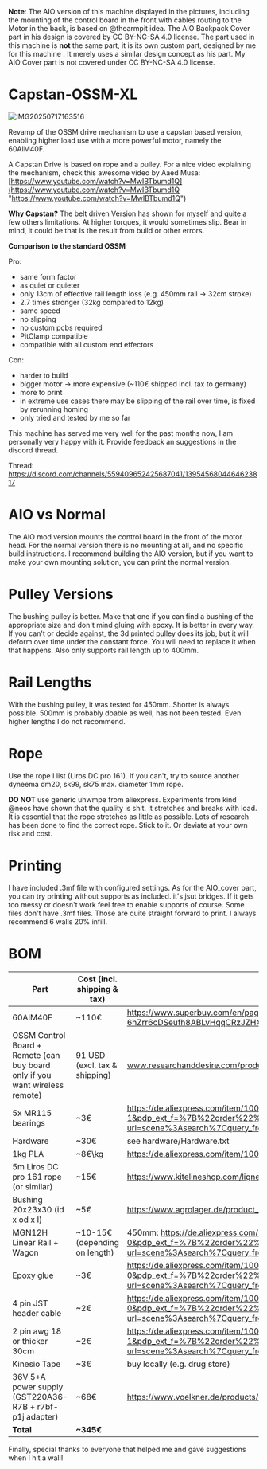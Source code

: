 
**Note**: The AIO version of this machine displayed in the pictures, including the mounting of the control board in the front with cables routing to the Motor in the back, is based on @thearmpit idea. The AIO Backpack Cover part in his design is covered by CC BY-NC-SA 4.0 license. The part used in this machine is **not** the same part, it is its own custom part, designed by me for this machine . It merely uses a similar design concept as his part. My AIO Cover part is not covered under CC BY-NC-SA 4.0 license.


# Capstan-OSSM-XL
![IMG20250717163516](https://github.com/user-attachments/assets/c26ea6da-c220-4e42-8925-d1a913f3a561)

Revamp of the OSSM drive mechanism to use a capstan based version, enabling higher load use with a more powerful motor, namely the 60AIM40F.

A Capstan Drive is based on rope and a pulley. For a nice video explaining the mechanism, check this awesome video by Aaed Musa: [https://www.youtube.com/watch?v=MwIBTbumd1Q](https://www.youtube.com/watch?v=MwIBTbumd1Q "https://www.youtube.com/watch?v=MwIBTbumd1Q")

**Why Capstan?** 
The belt driven Version has shown for myself and quite a few others limitations. At higher torques, it would sometimes slip. Bear in mind, it could be that is the result from build or other errors.

**Comparison to the standard OSSM**

Pro:

 - same form factor
 - as quiet or quieter
 - only 13cm of effective rail length loss (e.g. 450mm rail -> 32cm stroke)
 - 2.7 times stronger (32kg compared to 12kg)
 - same speed
 - no slipping
 - no custom pcbs required
 - PitClamp compatible
 - compatible with all custom end effectors

Con:

 - harder to build
 - bigger motor -> more expensive (~110€ shipped incl. tax to germany)
 - more to print
 - in extreme use cases there may be slipping of the rail over time, is fixed by rerunning homing
 - only tried and tested by me so far
 
This machine has served me very well for the past months now, I am personally very happy with it. Provide feedback an suggestions in the discord thread.

Thread: https://discord.com/channels/559409652425687041/1395456804464623817
# AIO vs Normal
The AIO mod version mounts the control board in the front of the motor head. For the normal version there is no mounting at all, and no specific build instructions. I recommend building the AIO version, but if you want to make your own mounting solution, you can print the normal version.
# Pulley Versions
The bushing pulley is better. Make that one if you can find a bushing of the appropriate size and don't mind gluing with epoxy. It is better in every way. If you can't or decide against, the 3d printed pulley does its job, but it will deform over time under the constant force. You will need to replace it when that happens. Also only supports rail length up to 400mm.

# Rail Lengths
With the bushing pulley, it was tested for 450mm. Shorter is always possible. 500mm is probably doable as well, has not been tested. Even higher lengths I do not recommend.
# Rope
Use the rope I list (Liros DC pro 161). If you can't, try to source another dyneema dm20, sk99, sk75 max. diameter 1mm rope.

**DO NOT** use generic uhwmpe from aliexpress. Experiments from kind @neos have shown that the quality is shit. It stretches and breaks with load. It is essential that the rope stretches as little as possible. Lots of research has been done to find the correct rope. Stick to it. Or deviate at your own risk and cost.
# Printing
I have included .3mf file with configured settings. As for the AIO_cover part, you can try printing without supports as included. it's jsut bridges. If it gets too messy or doesn't work feel free to enable supports of course. Some files don't have .3mf files. Those are quite straight forward to print. I always recommend 6 walls 20% infill.
# BOM

| Part                                                                         | Cost (incl. shipping & tax)   | link                                                                                                                                                                                                                                                                                                                                                                                                                                                                                         |
|------------------------------------------------------------------------------|-------------------------------|----------------------------------------------------------------------------------------------------------------------------------------------------------------------------------------------------------------------------------------------------------------------------------------------------------------------------------------------------------------------------------------------------------------------------------------------------------------------------------------------|
| 60AIM40F                                                                     | ~110€                         | https://www.superbuy.com/en/page/buy/?url=https://item.taobao.com/item.htm?id=668578585661&ali_trackid=2:mm_117358474_33384934_118778578&spm=1101.1101.N.N.e529fe8&__cf_chl_rt_tk=xO29V7EyaAm9af1TaVNaUj1IIxXuPHjLH7hoQn0mA.4-1752658384-1.0.1.1-6hZrr6cDSeufh8ABLvHqqCRzJZHX9yJaKNdapTjhZ1k                                                                                                                                                                                                 |
| OSSM Control Board + Remote (can buy board only if you want wireless remote) | 91 USD (excl. tax & shipping) | www.researchanddesire.com/products/ossm-reference-board                                                                                                                                                                                                                                                                                                                                                                                                                                      |
| 5x MR115 bearings                                                            | ~3€                           | https://de.aliexpress.com/item/1005007175995775.html?spm=a2g0o.productlist.main.2.1a42906C906CMX&algo_pvid=3c5cd0a6-d355-43fd-9cde-0a5c00f7b036&algo_exp_id=3c5cd0a6-d355-43fd-9cde-0a5c00f7b036-1&pdp_ext_f=%7B%22order%22%3A%22100%22%2C%22eval%22%3A%221%22%7D&pdp_npi=4%40dis%21EUR%213.77%212.49%21%21%2130.70%2120.28%21%40211b807017526658700751189e7276%2112000039706894193%21sea%21DE%213286768289%21X&curPageLogUid=LOVHlkqLUfbN&utparam-url=scene%3Asearch%7Cquery_from%3A        |
| Hardware                                                                     | ~30€                          | see hardware/Hardware.txt                                                                                                                                                                                                                                                                                                                                                                                                                                                                    |
| 1kg PLA                                                                      | ~8€\kg                        | https://de.aliexpress.com/item/1005006639640810.html?spm=a2g0o.order_list.order_list_main.36.4e9b5c5frMJNth&gatewayAdapt=glo2deu                                                                                                                                                                                                                                                                                                                                                             |
| 5m Liros DC pro 161 rope (or similar)                                        | ~15€                          | https://www.kitelineshop.com/ligne-liros-dcpro161-au-metre-c2x38222201                                                                                                                                                                                                                                                                                                                                                                                                                       |
| Bushing 20x23x30 (id x od x l)                                               | ~5€                           | https://www.agrolager.de/product_info.php?products_id=91534519                                                                                                                                                                                                                                                                                                                                                                                                                               |
| MGN12H Linear Rail + Wagon                                                   | ~10-15€ (depending on length) | 450mm: https://de.aliexpress.com/item/1000007480470.html?spm=a2g0o.productlist.main.1.5ff156f48357Wx&algo_pvid=51755ed2-c0a1-4bff-bf30-97a3b97270f5&algo_exp_id=51755ed2-c0a1-4bff-bf30-97a3b97270f5-0&pdp_ext_f=%7B%22order%22%3A%221088%22%2C%22eval%22%3A%221%22%7D&pdp_npi=4%40dis%21EUR%2114.99%2110.79%21%21%2117.00%2112.24%21%40211b80d117526659739281539ed9d5%2112000031932165347%21sea%21DE%213286768289%21X&curPageLogUid=8jDEp4Cr4fcW&utparam-url=scene%3Asearch%7Cquery_from%3A |
| Epoxy glue                                                                   | ~3€                           | https://de.aliexpress.com/item/1005007115129874.html?spm=a2g0o.productlist.main.1.625c4571tg9Mio&algo_pvid=102cafb2-86c6-400a-bd2e-ed3b473bc5f1&algo_exp_id=102cafb2-86c6-400a-bd2e-ed3b473bc5f1-0&pdp_ext_f=%7B%22order%22%3A%222237%22%2C%22eval%22%3A%221%22%7D&pdp_npi=4%40dis%21EUR%218.50%212.89%21%21%2169.22%2123.54%21%40210391a017526660236821518e0e4b%2112000039451196262%21sea%21DE%213286768289%21X&curPageLogUid=jgnbjFDGCHXZ&utparam-url=scene%3Asearch%7Cquery_from%3A       |
| 4 pin JST header cable                                                       | ~2€                           | https://de.aliexpress.com/item/1005007389108799.html?spm=a2g0o.productlist.main.1.52b15f2cbLDcTR&algo_pvid=7345200b-9cbe-46bc-b73c-8940f0cbcc8e&algo_exp_id=7345200b-9cbe-46bc-b73c-8940f0cbcc8e-0&pdp_ext_f=%7B%22order%22%3A%223138%22%2C%22eval%22%3A%221%22%7D&pdp_npi=4%40dis%21EUR%211.14%211.09%21%21%211.29%211.23%21%40211b80f717526660722672942e4eec%2112000040551940967%21sea%21DE%213286768289%21X&curPageLogUid=yI8x8KQg3Oo5&utparam-url=scene%3Asearch%7Cquery_from%3A         |
| 2 pin awg 18 or thicker 30cm                                                 | ~2€                           | https://de.aliexpress.com/item/1005006614755156.html?algo_pvid=930912fc-6f0e-4707-9a81-045ecb65c04d&algo_exp_id=930912fc-6f0e-4707-9a81-045ecb65c04d-1&pdp_ext_f=%7B%22order%22%3A%222628%22%2C%22eval%22%3A%221%22%7D&pdp_npi=4%40dis%21EUR%214.55%214.29%21%21%2137.05%2134.93%21%40211b431017526666257724421e6df9%2112000037830294865%21sea%21DE%213286768289%21X&curPageLogUid=kgtrU9AoDa9b&utparam-url=scene%3Asearch%7Cquery_from%3A                                                   |
| Kinesio Tape                                                                 | ~3€                           | buy locally (e.g. drug store)                                                                                                                                                                                                                                                                                                                                                                                                                                                                |
| 36V 5+A power supply (GST220A36-R7B + r7bf-p1j adapter)                      | ~68€                          | https://www.voelkner.de/products/2995507/MW-Mean-Well-GST220A36-R7B-Tischnetzteil-Festspannung-36-V-DC-6.1A-219.6W.html + https://www.voelkner.de/products/6716585/MW-Mean-Well-DC-PLUG-R7BF-P1J-Adapter.html?offer=2a0e3584bd7903f1cb12fce88b080532                                                                                                                                                                                                                                         |
| **Total**                                                                    | **~345€**                         |                                                                                                                                                                                                                                                                                                                                                                                                                                                                                              |

Finally, special thanks to everyone that helped me and gave suggestions when I hit a wall!
